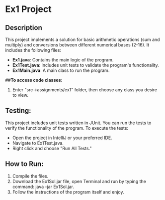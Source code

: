# Ex1 Project

## Description
This project implements a solution for basic arithmetic operations (sum and multiply) and conversions between different numerical bases (2-16).
It includes the following files:
- **Ex1.java**: Contains the main logic of the program.
- **Ex1Test.java**: Includes unit tests to validate the program's functionality.
- **Ex1Main.java**: A main class to run the program.

##**To access code classes:**
1. Enter "src->assignments/ex1" folder, then choose any class you desire to view.

## Testing:
This project includes unit tests written in JUnit. You can run the tests to verify the functionality of the program.
To execute the tests:
- Open the project in IntelliJ or your preferred IDE.
- Navigate to Ex1Test.java.
- Right click and choose "Run All Tests."

## How to Run:
1. Compile the files.
2. Download the Ex1Sol.jar file, open Terminal and run by typing the command: java -jar Ex1Sol.jar.
3. Follow the instructions of the program itself and enjoy.
